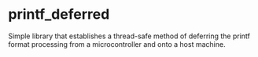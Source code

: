 # printf_deferred
Simple library that establishes a thread-safe method of deferring the printf format processing from a microcontroller and onto a host machine.
